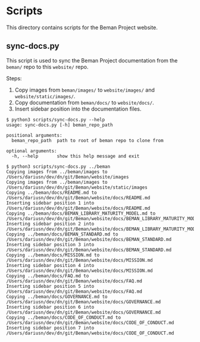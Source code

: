# Scripts

This directory contains scripts for the Beman Project website.

## sync-docs.py

This script is used to sync the Beman Project documentation from the `beman/` repo to this `website/` repo.

Steps:
1. Copy images from `beman/images/` to `website/images/` and `website/static/images/`.
2. Copy documentation from `beman/docs/` to `website/docs/`.
3. Insert sidebar position into the documentation files.

```shell
$ python3 scripts/sync-docs.py --help
usage: sync-docs.py [-h] beman_repo_path

positional arguments:
  beman_repo_path  path to root of beman repo to clone from

optional arguments:
  -h, --help       show this help message and exit

$ python3 scripts/sync-docs.py ../beman
Copying images from ../beman/images to /Users/dariusn/dev/dn/git/Beman/website/images
Copying images from ../beman/images to /Users/dariusn/dev/dn/git/Beman/website/static/images
Copying ../beman/docs/README.md to /Users/dariusn/dev/dn/git/Beman/website/docs/README.md
Inserting sidebar position 1 into /Users/dariusn/dev/dn/git/Beman/website/docs/README.md
Copying ../beman/docs/BEMAN_LIBRARY_MATURITY_MODEL.md to /Users/dariusn/dev/dn/git/Beman/website/docs/BEMAN_LIBRARY_MATURITY_MODEL.md
Inserting sidebar position 2 into /Users/dariusn/dev/dn/git/Beman/website/docs/BEMAN_LIBRARY_MATURITY_MODEL.md
Copying ../beman/docs/BEMAN_STANDARD.md to /Users/dariusn/dev/dn/git/Beman/website/docs/BEMAN_STANDARD.md
Inserting sidebar position 3 into /Users/dariusn/dev/dn/git/Beman/website/docs/BEMAN_STANDARD.md
Copying ../beman/docs/MISSION.md to /Users/dariusn/dev/dn/git/Beman/website/docs/MISSION.md
Inserting sidebar position 4 into /Users/dariusn/dev/dn/git/Beman/website/docs/MISSION.md
Copying ../beman/docs/FAQ.md to /Users/dariusn/dev/dn/git/Beman/website/docs/FAQ.md
Inserting sidebar position 5 into /Users/dariusn/dev/dn/git/Beman/website/docs/FAQ.md
Copying ../beman/docs/GOVERNANCE.md to /Users/dariusn/dev/dn/git/Beman/website/docs/GOVERNANCE.md
Inserting sidebar position 6 into /Users/dariusn/dev/dn/git/Beman/website/docs/GOVERNANCE.md
Copying ../beman/docs/CODE_OF_CONDUCT.md to /Users/dariusn/dev/dn/git/Beman/website/docs/CODE_OF_CONDUCT.md
Inserting sidebar position 7 into /Users/dariusn/dev/dn/git/Beman/website/docs/CODE_OF_CONDUCT.md
```
